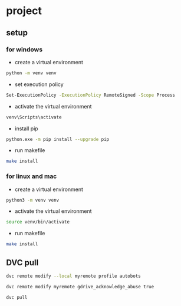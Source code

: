 # project

## setup

### for windows

- create a virtual environment

```bash
python -m venv venv
```

- set execution policy

```bash
Set-ExecutionPolicy -ExecutionPolicy RemoteSigned -Scope Process
```

- activate the virtual environment

```bash
venv\Scripts\activate
```

- install pip

```bash
python.exe -m pip install --upgrade pip
```

- run makefile

```bash
make install
```

### for linux and mac

- create a virtual environment

```bash
python3 -m venv venv
```

- activate the virtual environment

```bash
source venv/bin/activate
```

- run makefile

```bash
make install
```

## DVC pull

```bash
dvc remote modify --local myremote profile autobots
```

```bash
dvc remote modify myremote gdrive_acknowledge_abuse true
```

```bash
dvc pull
```
